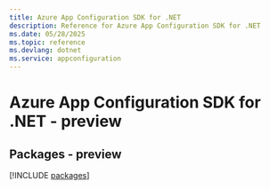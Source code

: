 ```yaml
---
title: Azure App Configuration SDK for .NET
description: Reference for Azure App Configuration SDK for .NET
ms.date: 05/28/2025
ms.topic: reference
ms.devlang: dotnet
ms.service: appconfiguration
---
```

# Azure App Configuration SDK for .NET - preview
## Packages - preview
[!INCLUDE [packages](app-configuration-index.md)]